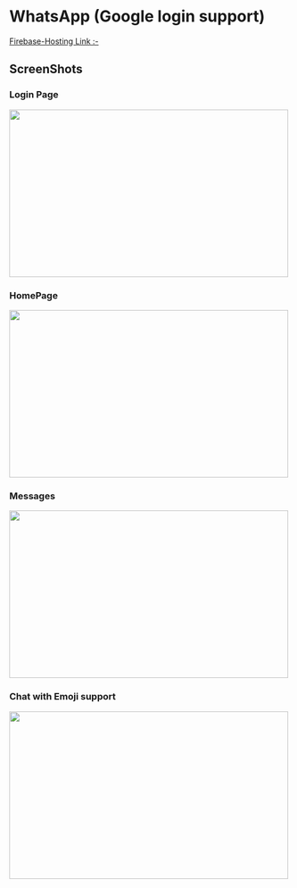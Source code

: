 # WhatsApp (Google login support)
 <a target="_blank" href="https://whatsappclone-dc909.web.app/">Firebase-Hosting Link :-</a>

## ScreenShots 

### Login Page
<img src="https://user-images.githubusercontent.com/57759789/101927917-03b5ac80-3bfb-11eb-8991-8a98d1d83525.png" width="500" height="300">

### HomePage

<img src="https://user-images.githubusercontent.com/57759789/101927924-06b09d00-3bfb-11eb-94b2-84602e204a0a.png" width="500" height="300">

### Messages

<img src="https://user-images.githubusercontent.com/57759789/101927930-087a6080-3bfb-11eb-8a1e-ad2645eebe2a.png" width="500" height="300">

### Chat with Emoji support

<img src="https://user-images.githubusercontent.com/57759789/101927941-0adcba80-3bfb-11eb-8979-06ab15a1fd02.png" width="500" height="300">
